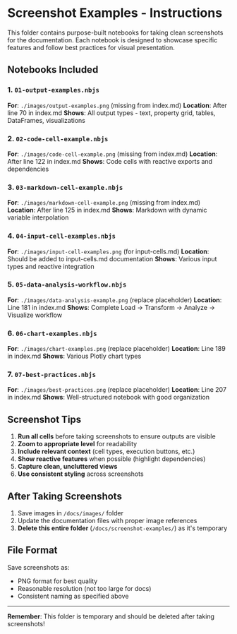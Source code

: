 # Screenshot Examples - Instructions

This folder contains purpose-built notebooks for taking clean screenshots for the documentation. Each notebook is designed to showcase specific features and follow best practices for visual presentation.

## Notebooks Included

### 1. `01-output-examples.nbjs`
**For**: `./images/output-examples.png` (missing from index.md)
**Location**: After line 70 in index.md
**Shows**: All output types - text, property grid, tables, DataFrames, visualizations

### 2. `02-code-cell-example.nbjs`
**For**: `./images/code-cell-example.png` (missing from index.md)
**Location**: After line 122 in index.md
**Shows**: Code cells with reactive exports and dependencies

### 3. `03-markdown-cell-example.nbjs`
**For**: `./images/markdown-cell-example.png` (missing from index.md)
**Location**: After line 125 in index.md
**Shows**: Markdown with dynamic variable interpolation

### 4. `04-input-cell-examples.nbjs`
**For**: `./images/input-cell-examples.png` (for input-cells.md)
**Location**: Should be added to input-cells.md documentation
**Shows**: Various input types and reactive integration

### 5. `05-data-analysis-workflow.nbjs`
**For**: `./images/data-analysis-example.png` (replace placeholder)
**Location**: Line 181 in index.md
**Shows**: Complete Load → Transform → Analyze → Visualize workflow

### 6. `06-chart-examples.nbjs`
**For**: `./images/chart-examples.png` (replace placeholder)
**Location**: Line 189 in index.md
**Shows**: Various Plotly chart types

### 7. `07-best-practices.nbjs`
**For**: `./images/best-practices.png` (replace placeholder)
**Location**: Line 207 in index.md
**Shows**: Well-structured notebook with good organization

## Screenshot Tips

1. **Run all cells** before taking screenshots to ensure outputs are visible
2. **Zoom to appropriate level** for readability
3. **Include relevant context** (cell types, execution buttons, etc.)
4. **Show reactive features** when possible (highlight dependencies)
5. **Capture clean, uncluttered views**
6. **Use consistent styling** across screenshots

## After Taking Screenshots

1. Save images in `/docs/images/` folder
2. Update the documentation files with proper image references
3. **Delete this entire folder** (`/docs/screenshot-examples/`) as it's temporary

## File Format

Save screenshots as:
- PNG format for best quality
- Reasonable resolution (not too large for docs)
- Consistent naming as specified above

---

**Remember**: This folder is temporary and should be deleted after taking screenshots!
